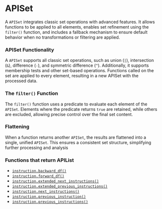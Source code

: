 # APISet

A `APISet` integrates classic set operations with advanced features. It allows functions to be applied to all elements, enables set refinement using the `filter()` function, and includes a fallback mechanism to ensure default behavior when no transformations or filtering are applied.

### APISet Functionality

A `APISet` supports all classic set operations, such as union (`|`), intersection (`&`), difference (`-`), and symmetric difference (`^`). Additionally, it supports membership tests and other set-based operations. Functions called on the set are applied to every element, resulting in a new APISet with the processed data.

### The `filter()` Function

The `filter()` function uses a predicate to evaluate each element of the `APISet`. Elements where the predicate returns `true` are retained, while others are excluded, allowing precise control over the final set content.

### Flattening

When a function returns another `APISet`, the results are flattened into a single, unified `APISet`. This ensures a consistent set structure, simplifying further processing and analysis

### Functions that return APIList

* [`instruction.backward_df()`](../instruction/instruction.backward\_df.md)
* [`instruction.forward_df()`](../instruction/instruction.forward\_df.md)
* [`instruction.extended_next_instructions()`](../instruction/instruction.extended\_next\_instructions.md)
* [`instruction.extended_previous_instructions()`](../instruction/instruction.extended\_previous\_instructions.md)
* [`instruction.next_instructions()`](../instruction/instruction.next\_instructions.md)
* [`instruction.previous_instruction()`](../instruction/instruction.previous\_instruction.md)
* [`instruction.previous_instructions()`](../instruction/instruction.previous\_instructions.md)



